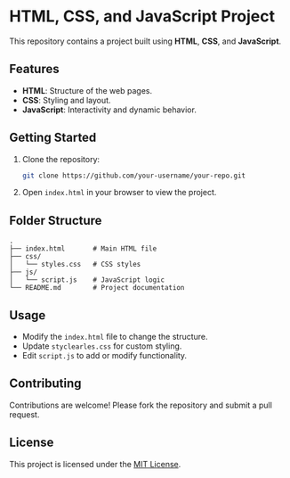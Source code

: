 # HTML, CSS, and JavaScript Project

This repository contains a project built using **HTML**, **CSS**, and **JavaScript**.

## Features

- **HTML**: Structure of the web pages.
- **CSS**: Styling and layout.
- **JavaScript**: Interactivity and dynamic behavior.

## Getting Started

1. Clone the repository:
    ```bash
    git clone https://github.com/your-username/your-repo.git
    ```
2. Open `index.html` in your browser to view the project.

## Folder Structure

```
.
├── index.html       # Main HTML file
├── css/
│   └── styles.css   # CSS styles
├── js/
│   └── script.js    # JavaScript logic
└── README.md        # Project documentation
```

## Usage

- Modify the `index.html` file to change the structure.
- Update `styclearles.css` for custom styling.
- Edit `script.js` to add or modify functionality.

## Contributing

Contributions are welcome! Please fork the repository and submit a pull request.

## License

This project is licensed under the [MIT License](LICENSE).